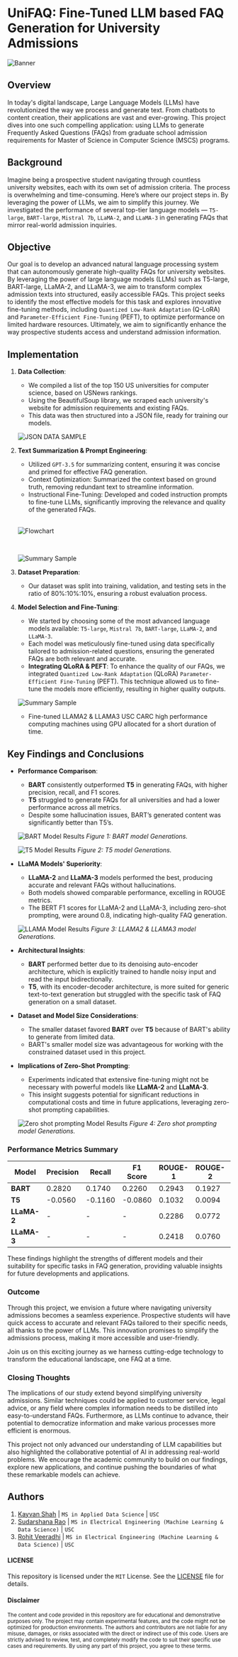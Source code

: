 # UniFAQ: Fine-Tuned LLM based FAQ Generation for University Admissions

![Banner](/assets/img/FAQ_banner.png)

## Overview

In today's digital landscape, Large Language Models (LLMs) have revolutionized the way we process and generate text. From chatbots to content creation, their applications are vast and ever-growing. This project dives into one such compelling application: using LLMs to generate Frequently Asked Questions (FAQs) from graduate school admission requirements for Master of Science in Computer Science (MSCS) programs.

## Background

Imagine being a prospective student navigating through countless university websites, each with its own set of admission criteria. The process is overwhelming and time-consuming. Here’s where our project steps in. By leveraging the power of LLMs, we aim to simplify this journey. We investigated the performance of several top-tier language models — `T5-large`, `BART-large`, `Mistral 7b`, `LLaMA-2`, and `LLaMA-3` in generating FAQs that mirror real-world admission inquiries.

## Objective

<!-- Our goal is ambitious yet clear: develop an advanced natural language processing system capable of autonomously generating high-quality FAQs for university websites. By aiming for a 10% increase in FAQ accuracy and relevance compared to a baseline T5 transformer model, we strive to make a significant impact on how prospective students access and understand admission information. -->

Our goal is to develop an advanced natural language processing system that can autonomously generate high-quality FAQs for university websites. By leveraging the power of large language models (LLMs) such as T5-large, BART-large, LLaMA-2, and LLaMA-3, we aim to transform complex admission texts into structured, easily accessible FAQs. This project seeks to identify the most effective models for this task and explores innovative fine-tuning methods, including `Quantized Low-Rank Adaptation` (Q-LoRA) and `Parameter-Efficient Fine-Tuning` (PEFT), to optimize performance on limited hardware resources. Ultimately, we aim to significantly enhance the way prospective students access and understand admission information.

## Implementation
1. **Data Collection**:
   - We compiled a list of the top 150 US universities for computer science, based on USNews rankings.
   - Using the BeautifulSoup library, we scraped each university's website for admission requirements and existing FAQs.
   - This data was then structured into a JSON file, ready for training our models.

   ![JSON DATA SAMPLE](/assets/img/json_sample.png)

2. **Text Summarization & Prompt Engineering**:
    - Utilized `GPT-3.5` for summarizing content, ensuring it was concise and primed for effective FAQ generation.
    - Context Optimization: Summarized the context based on ground truth, removing redundant text to streamline information.
    - Instructional Fine-Tuning: Developed and coded instruction prompts to fine-tune LLMs, significantly improving the relevance and quality of the generated FAQs.
    
    <br>

    ![Flowchart](/assets/img/text_summary_gpt.drawio.png)

    <br>

    ![Summary Sample](/assets/img/summarization_sample.png)

2. **Dataset Preparation**:
   - Our dataset was split into training, validation, and testing sets in the ratio of 80%:10%:10%, ensuring a robust evaluation process.

3. **Model Selection and Fine-Tuning**:
   - We started by choosing some of the most advanced language models available: `T5-large`, `Mistral 7b`, `BART-large`, `LLaMA-2`, and `LLaMA-3`.
   - Each model was meticulously fine-tuned using data specifically tailored to admission-related questions, ensuring the generated FAQs are both relevant and accurate.
   - **Integrating QLoRA & PEFT**: To enhance the quality of our FAQs, we integrated `Quantized Low-Rank Adaptation` (QLoRA) `Parameter-Efficient Fine-Tuning` (PEFT). This technique allowed us to fine-tune the models more efficiently, resulting in higher quality outputs.

   ![Summary Sample](/assets/img/fine-tuning.drawio.png)

   - Fine-tuned LLAMA2 & LLAMA3 USC CARC high performance computing machines using GPU allocated for a short duration of time.

## Key Findings and Conclusions
- **Performance Comparison**:
    - **BART** consistently outperformed **T5** in generating FAQs, with higher precision, recall, and F1 scores.
    - **T5** struggled to generate FAQs for all universities and had a lower performance across all metrics.
    - Despite some hallucination issues, BART’s generated content was significantly better than T5’s.

    ![BART Model Results](/assets/img/bart_op.png)
    *Figure 1: BART model Generations.*

    ![T5 Model Results](/assets/img/t5.png)
    *Figure 2: T5 model Generations.*

- **LLaMA Models' Superiority**:
    - **LLaMA-2** and **LLaMA-3** models performed the best, producing accurate and relevant FAQs without hallucinations.
    - Both models showed comparable performance, excelling in ROUGE metrics.
    - The BERT F1 scores for LLaMA-2 and LLaMA-3, including zero-shot prompting, were around 0.8, indicating high-quality FAQ generation.

    ![LLAMA Model Results](/assets/img/llama2_3_op.png)
    *Figure 3: LLAMA2 & LLAMA3 model Generations.*

- **Architectural Insights**:
    - **BART** performed better due to its denoising auto-encoder architecture, which is explicitly trained to handle noisy input and read the input bidirectionally.
    - **T5**, with its encoder-decoder architecture, is more suited for generic text-to-text generation but struggled with the specific task of FAQ generation on a small dataset.

- **Dataset and Model Size Considerations**:
    - The smaller dataset favored **BART** over **T5** because of BART's ability to generate from limited data.
    - BART's smaller model size was advantageous for working with the constrained dataset used in this project.

- **Implications of Zero-Shot Prompting**:
    - Experiments indicated that extensive fine-tuning might not be necessary with powerful models like **LLaMA-2** and **LLaMA-3**.
    - This insight suggests potential for significant reductions in computational costs and time in future applications, leveraging zero-shot prompting capabilities.

    ![Zero shot prompting Model Results](/assets/img/0_shot_prompting_op.png)
    *Figure 4: Zero shot prompting model Generations.*

### Performance Metrics Summary

| Model          | Precision | Recall | F1 Score | ROUGE-1 | ROUGE-2 | ROUGE-L |
|----------------|-----------|--------|----------|---------|---------|---------|
| **BART**       | 0.2820    | 0.1740 | 0.2260   | 0.2943  | 0.1927  | 0.2401  |
| **T5**         | -0.0560   | -0.1160| -0.0860  | 0.1032  | 0.0094  | 0.0898  |
| **LLaMA-2**    | -         | -      | -        | 0.2286  | 0.0772  | 0.1683  |
| **LLaMA-3**    | -         | -      | -        | 0.2418  | 0.0760  | 0.2187  |

These findings highlight the strengths of different models and their suitability for specific tasks in FAQ generation, providing valuable insights for future developments and applications.

### Outcome

Through this project, we envision a future where navigating university admissions becomes a seamless experience. Prospective students will have quick access to accurate and relevant FAQs tailored to their specific needs, all thanks to the power of LLMs. This innovation promises to simplify the admissions process, making it more accessible and user-friendly.

Join us on this exciting journey as we harness cutting-edge technology to transform the educational landscape, one FAQ at a time.

### Closing Thoughts

The implications of our study extend beyond simplifying university admissions. Similar techniques could be applied to customer service, legal advice, or any field where complex information needs to be distilled into easy-to-understand FAQs. Furthermore, as LLMs continue to advance, their potential to democratize information and make various processes more efficient is enormous.

This project not only advanced our understanding of LLM capabilities but also highlighted the collaborative potential of AI in addressing real-world problems. We encourage the academic community to build on our findings, explore new applications, and continue pushing the boundaries of what these remarkable models can achieve.

## Authors
1. [Kayvan Shah](https://github.com/KayvanShah1) | `MS in Applied Data Science` | `USC`
2. [Sudarshana Rao](https://github.com/SudarshanaSRao) | `MS in Electrical Engineering (Machine Learning & Data Science)` | `USC`
2. [Rohit Veeradhi](https://github.com/Rohit04121998) | `MS in Electrical Engineering (Machine Learning & Data Science)` | `USC`

#### LICENSE
This repository is licensed under the `MIT` License. See the [LICENSE](LICENSE) file for details.

#### Disclaimer

<sub>
The content and code provided in this repository are for educational and demonstrative purposes only. The project may contain experimental features, and the code might not be optimized for production environments. The authors and contributors are not liable for any misuse, damages, or risks associated with the direct or indirect use of this code. Users are strictly advised to review, test, and completely modify the code to suit their specific use cases and requirements. By using any part of this project, you agree to these terms.
</sub>